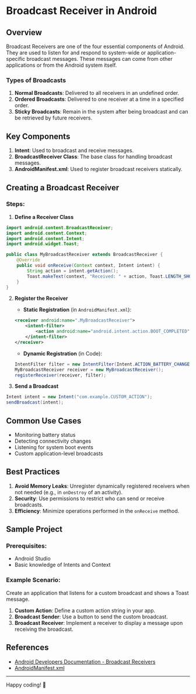 # Broadcast Receiver in Android

## Overview
Broadcast Receivers are one of the four essential components of Android. They are used to listen for and respond to system-wide or application-specific broadcast messages. These messages can come from other applications or from the Android system itself.

### Types of Broadcasts
1. **Normal Broadcasts**: Delivered to all receivers in an undefined order.
2. **Ordered Broadcasts**: Delivered to one receiver at a time in a specified order.
3. **Sticky Broadcasts**: Remain in the system after being broadcast and can be retrieved by future receivers.

## Key Components
1. **Intent**: Used to broadcast and receive messages.
2. **BroadcastReceiver Class**: The base class for handling broadcast messages.
3. **AndroidManifest.xml**: Used to register broadcast receivers statically.

## Creating a Broadcast Receiver

### Steps:
1. **Define a Receiver Class**
```java
import android.content.BroadcastReceiver;
import android.content.Context;
import android.content.Intent;
import android.widget.Toast;

public class MyBroadcastReceiver extends BroadcastReceiver {
    @Override
    public void onReceive(Context context, Intent intent) {
        String action = intent.getAction();
        Toast.makeText(context, "Received: " + action, Toast.LENGTH_SHORT).show();
    }
}
```

2. **Register the Receiver**
   - **Static Registration** (in `AndroidManifest.xml`):
   ```xml
   <receiver android:name=".MyBroadcastReceiver">
       <intent-filter>
           <action android:name="android.intent.action.BOOT_COMPLETED" />
       </intent-filter>
   </receiver>
   ```
   - **Dynamic Registration** (in Code):
   ```java
   IntentFilter filter = new IntentFilter(Intent.ACTION_BATTERY_CHANGED);
   MyBroadcastReceiver receiver = new MyBroadcastReceiver();
   registerReceiver(receiver, filter);
   ```

3. **Send a Broadcast**
```java
Intent intent = new Intent("com.example.CUSTOM_ACTION");
sendBroadcast(intent);
```

## Common Use Cases
- Monitoring battery status
- Detecting connectivity changes
- Listening for system boot events
- Custom application-level broadcasts

## Best Practices
1. **Avoid Memory Leaks**: Unregister dynamically registered receivers when not needed (e.g., in `onDestroy` of an activity).
2. **Security**: Use permissions to restrict who can send or receive broadcasts.
3. **Efficiency**: Minimize operations performed in the `onReceive` method.

## Sample Project
### Prerequisites:
- Android Studio
- Basic knowledge of Intents and Context

### Example Scenario:
Create an application that listens for a custom broadcast and shows a Toast message.

1. **Custom Action**: Define a custom action string in your app.
2. **Broadcast Sender**: Use a button to send the custom broadcast.
3. **Broadcast Receiver**: Implement a receiver to display a message upon receiving the broadcast.

## References
- [Android Developers Documentation - Broadcast Receivers](https://developer.android.com/guide/components/broadcasts)
- [AndroidManifest.xml](https://developer.android.com/guide/topics/manifest/manifest-intro)

---
Happy coding! 🎉
